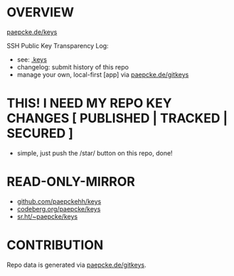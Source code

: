 # OVERVIEW 

[paepcke.de/keys](https://paepcke.de/keys)

SSH Public Key Transparency Log:

- see: [.keys](https://github.com/paepckehh/keys/blob/main/.keys)
- changelog: submit history of this repo
- manage your own, local-first [app] via [paepcke.de/gitkeys](https://paepcke.de/gitkeys)

# THIS! I NEED MY REPO KEY CHANGES [ PUBLISHED | TRACKED | SECURED ]

- simple, just push the /star/ button on this repo, done!

# READ-ONLY-MIRROR

* [github.com/paepckehh/keys](https://github.com/paepckehh/keys)
* [codeberg.org/paepcke/keys](https://codeberg.org/paepcke/keys)
* [sr.ht/~paepcke/keys](https://sr.ht/~paepcke/keys)

# CONTRIBUTION

Repo data is generated via [paepcke.de/gitkeys](https://paepcke.de/gitkeys).

